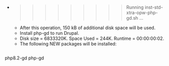 * >>>>>>>>> Running inst-std-xtra-opw-php-gd.sh ...
  * After this operation, 150 kB of additional disk space will be used.
  * Install php-gd to run Drupal.
  * Disk size = 6833320K. Space Used = 244K. Runtime = 00:00:00:02.
  * The following NEW packages will be installed:
  ```bash
php8.2-gd php-gd
  ```

